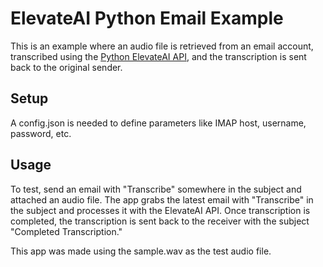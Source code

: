 # ElevateAI Python Email Example

This is an example where an audio file is retrieved from an email account, transcribed using the [Python ElevateAI API](https://github.com/NICEElevateAI/ElevateAIPythonSDK), and the transcription is sent back to the original sender.

## Setup

A config.json is needed to define parameters like IMAP host, username, password, etc.


## Usage

To test, send an email with "Transcribe" somewhere in the subject and attached an audio file. The app grabs the latest email with "Transcribe" in the subject and processes it with the ElevateAI API. Once transcription is completed, the transcription is sent back to the receiver with the subject "Completed Transcription."

This app was made using the sample.wav as the test audio file.
